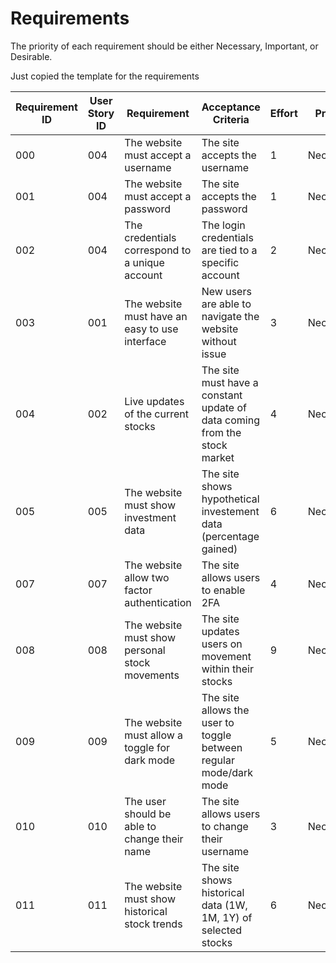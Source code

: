 # Requirements

The priority of each requirement should be either Necessary, Important, or Desirable.

Just copied the template for the requirements

| Requirement ID | User Story ID | Requirement                                    | Acceptance Criteria                                                       | Effort | Priority  | Status   |
| -------------- | ------------- | ---------------------------------------------- | ------------------------------------------------------------------------- | ------ | --------- | -------- |
| 000            | 004           | The website must accept a username             | The site accepts the username                                             | 1      | Necessary | Verified |
| 001            | 004           | The website must accept a password             | The site accepts the password                                             | 1      | Necessary | Verified |
| 002            | 004           | The credentials correspond to a unique account | The login credentials are tied to a specific account                      | 2      | Necessary | Verified |
| 003            | 001           | The website must have an easy to use interface | New users are able to navigate the website without issue                  | 3      | Necessary | Verified |
| 004            | 002           | Live updates of the current stocks             | The site must have a constant update of data coming from the stock market | 4      | Necessary | Verified |
| 005            | 005           | The website must show investment data          | The site shows hypothetical investement data (percentage gained)          | 6      | Necessary | Verified |
| 007            | 007           | The website allow two factor authentication    | The site allows users to enable 2FA                                       | 4      | Necessary | Verified |
| 008            | 008           | The website must show personal stock movements | The site updates users on movement within their stocks                    | 9      | Necessary | Verified |
| 009            | 009           | The website must allow a toggle for dark mode  | The site allows the user to toggle between regular mode/dark mode         | 5      | Necessary | Verified |
| 010            | 010           | The user should be able to change their name   | The site allows users to change their username                            | 3      | Necessary | Verified |
| 011            | 011           | The website must show historical stock trends  | The site shows historical data (1W, 1M, 1Y) of selected stocks            | 6      | Necessary | Verified |
